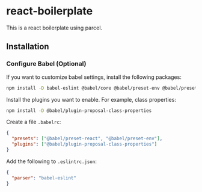 # react-boilerplate

This is a react boilerplate using parcel.

## Installation

### Configure Babel (Optional)

If you want to customize babel settings, install the following packages:

```bash
npm install -D babel-eslint @babel/core @babel/preset-env @babel/preset-react
```

Install the plugins you want to enable. For example, class properties:

```bash
npm install -D @babel/plugin-proposal-class-properties
```

Create a file `.babelrc`:

```json
{
  "presets": ["@babel/preset-react", "@babel/preset-env"],
  "plugins": ["@babel/plugin-proposal-class-properties"]
}
```

Add the following to `.eslintrc.json`:

```json
{
  "parser": "babel-eslint"
}
```
